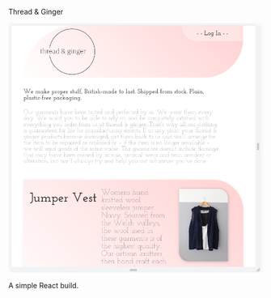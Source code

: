 Thread & Ginger

![Screenshot preview](./src/images/threadGingersshot.png)

A simple React build.


